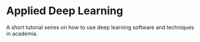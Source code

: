 # Applied Deep Learning
A short tutorial seires on how to use deep learning software and techniques in academia.
